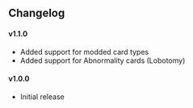## Changelog ##

#### v1.1.0 ####
* Added support for modded card types
* Added support for Abnormality cards (Lobotomy)

#### v1.0.0 ####
* Initial release